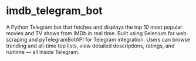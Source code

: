 # imdb_telegram_bot
A Python Telegram bot that fetches and displays the top 10 most popular movies and TV shows from IMDb in real time. Built using Selenium for web scraping and pyTelegramBotAPI for Telegram integration. Users can browse trending and all-time top lists, view detailed descriptions, ratings, and runtime — all inside Telegram.
